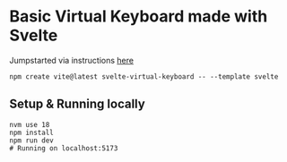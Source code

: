 # Basic Virtual Keyboard made with Svelte

Jumpstarted via instructions [here](https://svelte.dev/blog/svelte-for-new-developers)

```shell
npm create vite@latest svelte-virtual-keyboard -- --template svelte
```

## Setup & Running locally

```shell
nvm use 18
npm install
npm run dev
# Running on localhost:5173
```

<!-- ## Functionality -->

<!-- BASIC FUNCTIONALITY -->
<!-- ✓ Key presses highlights key -->
<!-- ✓ Key clicks highlights key -->
<!-- ✓ Key presses matches up with clicks -->
<!-- ✓ Output of key presses and clicks are shown as text -->
<!-- ✓ Clicking Shift does not register text input -->

<!-- ADVANCED -->
<!-- ✓ Pressing or clicking Backspace deletes a character -->
<!-- ✓ Pressing or clicking Enter enters a newline -->
<!-- ✓ Holding shift and pressing a key that has a different symbol still highlights the key -->
<!---- BUG: if shift is released before the modified key is released, the keyup event handles the unmodified key instead and the key stays green -->
<!-- Clicking Shift enables shift, so that the next key click OR press is uppercased -->
<!-- Clicking or pressing Shift when shift is enabled disables shift -->
<!-- Clicking or pressing Caps Lock enables caps lock for clicks -->
